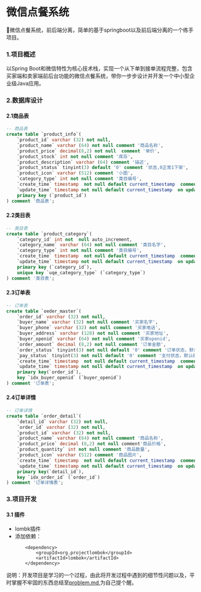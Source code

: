 # 微信点餐系统
🍜微信点餐系统，前后端分离，简单的基于springboot以及前后端分离的一个练手项目。

### 1.项目概述

以Spring Boot和微信特性为核心技术栈，实现一个从下单到接单流程完整，包含买家端和卖家端前后台功能的微信点餐系统，带你一步步设计并开发一个中小型企业级Java应用。

### 2.数据库设计

#### 2.1商品表

```sql
-- 商品表
create table `product_info`(
    `product_id` varchar (32) not null,
    `product_name` varchar (64) not null comment '商品名称',
    `product_price` decimal(8,2) not null  comment '单价',
    `product_stock` int not null comment '库存',
    `product_description` varchar (64) comment '描述',
    `product_status` tinyint(3) default '0' comment '状态,0正常1下架',
    `product_icon` varchar (512) comment '小图',
    `category_type` int not null comment '类目编号',
    `create_time` timestamp  not null default current_timestamp  comment '创建时间',
    `update_time` timestamp not null default current_timestamp  on update current_timestamp comment '修改时间',
    primary key (`product_id`)
) comment '商品表';
```

#### 2.2类目表

```sql
-- 类目表
create table `product_category`(
    `category_id` int not  null auto_increment,
    `category_name` varchar (64) not null comment '类目名字',
    `category_type` int not null comment '类目编号',
    `create_time` timestamp  not null default current_timestamp  comment '创建时间',
    `update_time` timestamp not null default current_timestamp  on update current_timestamp comment '修改时间',
    primary key (`category_id`),
    unique key `uqe_category_type` (`category_type`)
) comment '类目表';
```

#### 2.3订单表

```sql
-- 订单表
create table `oeder_master`(
    `order_id` varchar (32) not null,
    `buyer_name` varchar (32) not null comment '买家名字',
    `buyer_phone` varchar (32) not null comment '买家电话',
    `buyer_address` varchar (128) not null comment '买家地址',
    `buyer_openid` varchar (64) not null comment '买家openid',
    `order_amount` decimal (8,2) not null comment '订单金额',
    `order_status` tinyint(3) not null default '0' comment '订单状态，默认0新下单',
    `pay_status` tinyint(3) not null default '0' comment '支付状态，默认0未支付',
    `create_time` timestamp  not null default current_timestamp  comment '创建时间',
    `update_time` timestamp not null default current_timestamp  on update current_timestamp comment '修改时间',
    primary key(`order_id`),
    key `idx_buyer_openid` (`buyer_openid`)
) comment '订单表';
```

#### 2.4订单详情

```sql
-- 订单详情
create table `order_detail`(
    `detail_id` varchar (32) not null,
    `order_id` varchar (32) not null,
    `product_id` varchar (32) not null,
    `product_name` varchar (64) not null comment '商品名称',
    `product_price` decimal (8,2) not null comment'商品价格',
    `product_quantity` int not null comment '商品数量',
    `product_icon` varchar (512) comment '商品图片',
    `create_time` timestamp  not null default current_timestamp  comment '创建时间',
    `update_time` timestamp not null default current_timestamp  on update current_timestamp comment '修改时间',
    primary key(`detail_id`),
    key `idx_order_id` (`order_id`)
) comment '订单详情表';
```
### 3.项目开发

#### 3.1 插件
* lombk插件
* 添加依赖：

<!--getset方法工具-->
           <dependency>
               <groupId>org.projectlombok</groupId>
               <artifactId>lombok</artifactId>
           </dependency>

    


说明：开发项目是学习的一个过程，由此将开发过程中遇到的细节性问题以及，平时掌握不牢固的东西总结至[problem.md](problem.md),为自己提个醒。